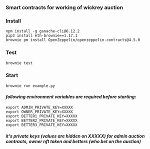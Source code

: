 ### Smart contracts for working of wickrey auction

### Install
    npm install -g ganache-cli@6.12.2  
    pip3 install eth-brownie==1.17.1  
    brownie pm install OpenZeppelin/openzeppelin-contracts@4.5.0 

### Test
    brownie test

### Start
    brownie run example.py
#### _following environment variables are required before starting:_
    export ADMIN_PRIVATE_KEY=XXXXX
    export OWNER_PRIVATE_KEY=XXXXX
    export BETTER1_PRIVATE_KEY=XXXXX
    export BETTER2_PRIVATE_KEY=XXXXX
    export BETTER3_PRIVATE_KEY=XXXXX
#### _it's private keys (values are hidden on XXXXX) for admin auction contracts, owner nft token and betters (who bet on the auction)_
